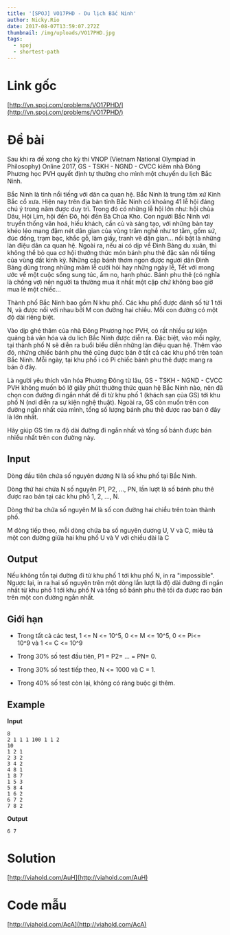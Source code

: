 ```yaml
---
title: '[SPOJ] VO17PHD - Du lịch Bắc Ninh'
author: Nicky.Rio
date: 2017-08-07T13:59:07.272Z
thumbnail: /img/uploads/VO17PHD.jpg
tags:
  - spoj
  - shortest-path
---
```

# Link gốc
[http://vn.spoj.com/problems/VO17PHD/](http://vn.spoj.com/problems/VO17PHD/)
# Đề bài
Sau khi ra đề xong cho kỳ thi VNOP (Vietnam National Olympiad in Philosophy) Online 2017, GS - TSKH - NGND - CVCC kiêm nhà Đông Phương học PVH quyết định tự thưởng cho mình một chuyến du lịch Bắc Ninh.

Bắc Ninh là tỉnh nổi tiếng với dân ca quan hệ. Bắc Ninh là trung tâm xứ Kinh Bắc cổ xưa. Hiện nay trên địa bàn tỉnh Bắc Ninh có khoảng 41 lễ hội đáng chú ý trong năm được duy trì. Trong đó có những lễ hội lớn như: hội chùa Dâu, Hội Lim, hội đền Đô, hội đền Bà Chúa Kho. Con người Bắc Ninh với truyền thống văn hoá, hiếu khách, cần cù và sáng tạo, với những bàn tay khéo léo mang đậm nét dân gian của vùng trăm nghề như tơ tằm, gốm sứ, đúc đồng, trạm bạc, khắc gỗ, làm giấy, tranh vẽ dân gian... nổi bật là những làn điệu dân ca quan hệ. Ngoài ra, nếu ai có dịp về Đình Bảng du xuân, thì không thể bỏ qua cơ hội thưởng thức món bánh phu thê đặc sản nổi tiếng của vùng đất kinh kỳ. Những cặp bánh thơm ngon được người dân Đình Bảng dùng trong những mâm lễ cưới hỏi hay những ngày lễ, Tết với mong ước về một cuộc sống sung túc, ấm no, hạnh phúc. Bánh phu thê \(có nghĩa là chồng vợ\) nên người ta thường mua ít nhất một cặp chứ không bao giờ mua lẻ một chiếc...

Thành phố Bắc Ninh bao gồm N khu phố. Các khu phố được đánh số từ 1 tới N, và được nối với nhau bởi M con đường hai chiều. Mỗi con đường có một độ dài riêng biệt.

Vào dịp ghé thăm của nhà Đông Phương học PVH, có rất nhiều sự kiện quảng bá văn hóa và du lich Bắc Ninh được diễn ra. Đặc biệt, vào mỗi ngày, tại thành phố N sẽ diễn ra buổi biểu diễn những làn điệu quan hệ. Thêm vào đó, những chiếc bánh phu thê cũng được bán ở tất cả các khu phố trên toàn Bắc Ninh. Mỗi ngày, tại khu phố i có Pi chiếc bánh phu thê được mang ra bán ở đây.

Là người yêu thích văn hóa Phương Đông từ lâu, GS - TSKH - NGND - CVCC PVH không muốn bỏ lỡ giây phút thưởng thức quan hệ Bắc Ninh nào, nên đã chọn con đường đi ngắn nhất để đi từ khu phố 1 (khách sạn của GS) tới khu phố N (nơi diễn ra sự kiện nghệ thuật). Ngoài ra, GS còn muốn trên con đường ngắn nhất của mình, tổng số lượng bánh phu thê được rao bán ở đây là lớn nhất.

Hãy giúp GS tìm ra độ dài đường đi ngắn nhất và tổng số bánh được bán nhiều nhất trên con đường này.

## Input

Dòng đầu tiên chứa số nguyên dương N là số khu phố tại Bắc Ninh.

Dòng thứ hai chứa N số nguyên P1, P2, ..., PN, lần lượt là số bánh phu thê được rao bán tại các khu phố 1, 2, ..., N.

Dòng thứ ba chứa số nguyên M là số con đường hai chiều trên toàn thành phố.

M dòng tiếp theo, mỗi dòng chứa ba số nguyên dương U, V và C, miêu tả một con đường giữa hai khu phố U và V với chiều dài là C

## Output

Nếu không tồn tại đường đi từ khu phố 1 tới khu phố N, in ra "impossible". Ngược lại, in ra hai số nguyên trên một dòng lần lượt là độ dài đường đi ngắn nhất từ khu phố 1 tới khu phố N và tổng số bánh phu thê tối đa được rao bán trên một con đường ngắn nhất.

## Giới hạn

- Trong tất cả các test, 1 &lt;= N &lt;= 10^5, 0 &lt;= M &lt;= 10^5, 0 &lt;= Pi&lt;= 10^9 và 1 &lt;= C &lt;= 10^9

- Trong 30% số test đầu tiên, P1 = P2= ... = PN= 0.

- Trong 30% số test tiếp theo, N &lt;= 1000 và C = 1.

- Trong 40% số test còn lại, không có ràng buộc gì thêm.

## Example

**Input**
```
8
2 1 1 1 100 1 1 2
10
1 2 1
2 3 2
3 4 2
4 8 1
1 8 7
1 5 3
5 8 4
1 6 2
6 7 2
7 8 2 
```
**Output**
```
6 7
```

# Solution
[http://viahold.com/AuH](http://viahold.com/AuH)
# Code mẫu
[http://viahold.com/AcA](http://viahold.com/AcA)


